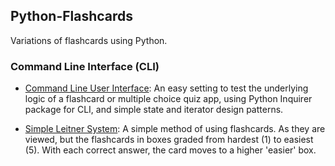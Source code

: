 ##  Python-Flashcards

Variations of flashcards using Python.

### Command Line Interface (CLI) 

- [Command Line User Interface](https://github.com/jonfernq/Python-Flashcards/tree/main/CommandLineUserInterface):  An easy setting to test the underlying logic of a flashcard or multiple choice quiz app, using Python Inquirer package for CLI, and simple state and iterator design patterns. 

- [Simple Leitner System](https://github.com/jonfernq/Python-Flashcards/tree/main/CommandLineUserInterface/LeitnerSystem): A simple method of using flashcards. As they are viewed, but the flashcards in boxes graded from hardest (1) to easiest (5). With each correct answer, the card moves to a higher 'easier' box.  
